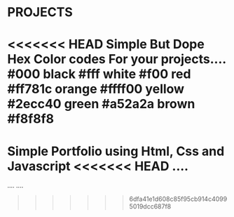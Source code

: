 # PROJECTS
<<<<<<< HEAD
Simple But Dope  Hex Color codes For your projects....
#000 black
#fff white
#f00 red
#ff781c orange
#ffff00 yellow
#2ecc40 green
#a52a2a brown
#f8f8f8
=======
Simple Portfolio using Html, Css and Javascript
<<<<<<< HEAD
....
=======
....
....
>>>>>>> 6dfa41e1d608c85f95cb914c40995019dcc687f8

